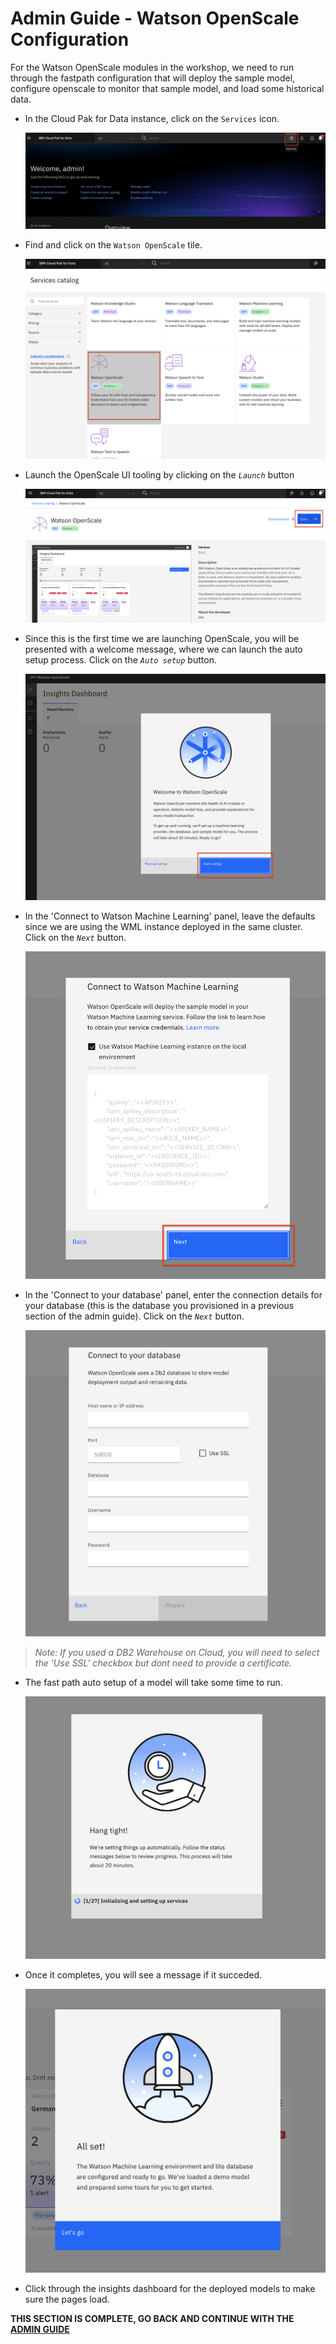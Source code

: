 # Admin Guide - Watson OpenScale Configuration

For the Watson OpenScale modules in the workshop, we need to run through the fastpath configuration that will deploy the sample model, configure openscale to monitor that sample model, and load some historical data.

* In the Cloud Pak for Data instance, click on the `Services` icon.

  ![Service](../.gitbook/assets/images/navigation/services.png)

* Find and click on the `Watson OpenScale` tile.

  ![Openscale Tile](../.gitbook/assets/images/openscale/services-wos-tile.png)

* Launch the OpenScale UI tooling by clicking on the *`Launch`* button

  ![Openscale Launch](../.gitbook/assets/images/openscale/services-wos-launch.png)

* Since this is the first time we are launching OpenScale, you will be presented with a welcome message, where we can launch the auto setup process. Click on the *`Auto setup`* button.

  ![Openscale Auto Setup Launch](../.gitbook/assets/images/openscale/openscale-autosetup-start.png)

* In the 'Connect to Watson Machine Learning' panel, leave the defaults since we are using the WML instance deployed in the same cluster. Click on the *`Next`* button.

  ![Openscale Auto Setup WML](../.gitbook/assets/images/openscale/openscale-autosetup-wml.png)

* In the 'Connect to your database' panel, enter the connection details for your database (this is the database you provisioned in a previous section of the admin guide). Click on the *`Next`* button.

  ![Openscale Auto Setup DB](../.gitbook/assets/images/openscale/openscale-autosetup-db.png)

>*Note: If you used a DB2 Warehouse on Cloud, you will need to select the 'Use SSL' checkbox but dont need to provide a certificate.*

* The fast path auto setup of a model will take some time to run.

  ![Openscale Auto Setup Running](../.gitbook/assets/images/openscale/openscale-autosetup-running.png)

* Once it completes, you will see a message if it succeded.

  ![Openscale Auto Setup Completed](../.gitbook/assets/images/openscale/openscale-autosetup-complete.png)

* Click through the insights dashboard for the deployed models to make sure the pages load.

__THIS SECTION IS COMPLETE, GO BACK AND CONTINUE WITH THE [ADMIN GUIDE](./README.md)__
